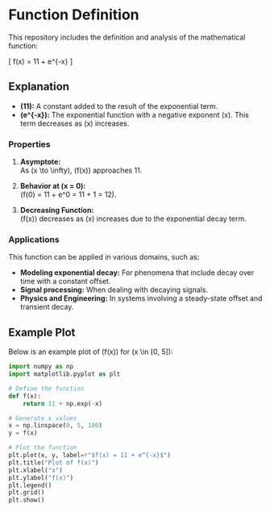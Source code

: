 # Function Definition

This repository includes the definition and analysis of the mathematical function:

\[
f(x) = 11 + e^{-x}
\]

## Explanation

- **\(11\):** A constant added to the result of the exponential term.
- **\(e^{-x}\):** The exponential function with a negative exponent \(x\). This term decreases as \(x\) increases.

### Properties

1. **Asymptote:**  
   As \(x \to \infty\), \(f(x)\) approaches 11.
   
2. **Behavior at \(x = 0\):**  
   \(f(0) = 11 + e^0 = 11 + 1 = 12\).

3. **Decreasing Function:**  
   \(f(x)\) decreases as \(x\) increases due to the exponential decay term.

### Applications

This function can be applied in various domains, such as:
- **Modeling exponential decay:** For phenomena that include decay over time with a constant offset.
- **Signal processing:** When dealing with decaying signals.
- **Physics and Engineering:** In systems involving a steady-state offset and transient decay.

## Example Plot

Below is an example plot of \(f(x)\) for \(x \in [0, 5]\):

```python
import numpy as np
import matplotlib.pyplot as plt

# Define the function
def f(x):
    return 11 + np.exp(-x)

# Generate x values
x = np.linspace(0, 5, 100)
y = f(x)

# Plot the function
plt.plot(x, y, label=r"$f(x) = 11 + e^{-x}$")
plt.title("Plot of f(x)")
plt.xlabel("x")
plt.ylabel("f(x)")
plt.legend()
plt.grid()
plt.show()

